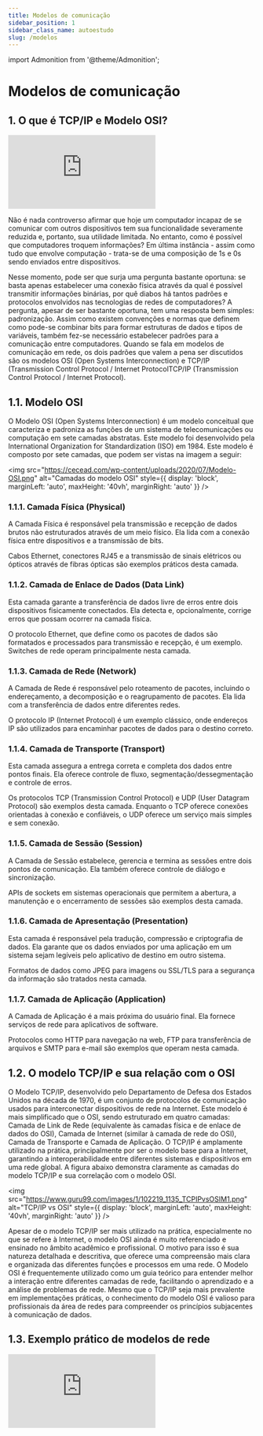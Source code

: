 ```yaml
---
title: Modelos de comunicação
sidebar_position: 1
sidebar_class_name: autoestudo
slug: /modelos
---
```


import Admonition from '@theme/Admonition';

# Modelos de comunicação

## 1. O que é TCP/IP e Modelo OSI?

<Admonition 
    type="info" 
    title="Autoestudo">

<div style={{ textAlign: 'center' }}>
    <iframe 
        style={{
            display: 'block',
            margin: 'auto',
            width: '100%',
            height: '50vh',
        }}
        src="https://www.youtube.com/embed/CRdL1PcherM" 
        frameborder="0" 
        allowFullScreen>
    </iframe>
</div>

</Admonition>

Não é nada controverso afirmar que hoje um computador incapaz de se comunicar
com outros dispositivos tem sua funcionalidade severamente reduzida e,
portanto, sua utilidade limitada. No entanto, como é possível que computadores
troquem informações? Em última instância - assim como tudo que envolve
computação - trata-se de uma composição de 1s e 0s sendo enviados entre
dispositivos. 

Nesse momento, pode ser que surja uma pergunta bastante oportuna: se basta
apenas estabelecer uma conexão física através da qual é possível transmitir
informações binárias, por quê diabos há tantos padrões e protocolos envolvidos
nas tecnologias de redes de computadores? A pergunta, apesar de ser bastante
oportuna, tem uma resposta bem simples: padronização. Assim como existem
convenções e normas que definem como pode-se combinar bits para formar
estruturas de dados e tipos de variáveis, também fez-se necessário estabelecer
padrões para a comunicação entre computadores. Quando se fala em modelos de
comunicação em rede, os dois padrões que valem a pena ser discutidos são os
modelos OSI (Open Systems Interconnection) e TCP/IP (Transmission Control
Protocol / Internet ProtocolTCP/IP (Transmission Control Protocol / Internet
Protocol).

## 1.1. Modelo OSI

O Modelo OSI (Open Systems Interconnection) é um modelo conceitual que
caracteriza e padroniza as funções de um sistema de telecomunicações ou
computação em sete camadas abstratas. Este modelo foi desenvolvido pela
International Organization for Standardization (ISO) em 1984. Este modelo é
composto por sete camadas, que podem ser vistas na imagem a seguir:

<img 
  src="https://cecead.com/wp-content/uploads/2020/07/Modelo-OSI.png"
  alt="Camadas do modelo OSI" 
  style={{ 
    display: 'block',
    marginLeft: 'auto',
    maxHeight: '40vh',
    marginRight: 'auto'
  }} 
/>

### 1.1.1. Camada Física (Physical)

A Camada Física é responsável pela transmissão e recepção de dados brutos não
estruturados através de um meio físico. Ela lida com a conexão física entre
dispositivos e a transmissão de bits.

Cabos Ethernet, conectores RJ45 e a transmissão de sinais elétricos ou ópticos
através de fibras ópticas são exemplos práticos desta camada.

### 1.1.2. Camada de Enlace de Dados (Data Link)

Esta camada garante a transferência de dados livre de erros entre dois
dispositivos fisicamente conectados. Ela detecta e, opcionalmente, corrige
erros que possam ocorrer na camada física.

O protocolo Ethernet, que define como os pacotes de dados são formatados e
processados para transmissão e recepção, é um exemplo. Switches de rede operam
principalmente nesta camada.

### 1.1.3. Camada de Rede (Network)

A Camada de Rede é responsável pelo roteamento de pacotes, incluindo o
endereçamento, a decomposição e o reagrupamento de pacotes. Ela lida com a
transferência de dados entre diferentes redes.

O protocolo IP (Internet Protocol) é um exemplo clássico, onde endereços IP são
utilizados para encaminhar pacotes de dados para o destino correto.

### 1.1.4. Camada de Transporte (Transport)

Esta camada assegura a entrega correta e completa dos dados entre pontos
finais. Ela oferece controle de fluxo, segmentação/dessegmentação e controle de
erros.

Os protocolos TCP (Transmission Control Protocol) e UDP (User Datagram
Protocol) são exemplos desta camada. Enquanto o TCP oferece conexões orientadas
à conexão e confiáveis, o UDP oferece um serviço mais simples e sem conexão.

### 1.1.5. Camada de Sessão (Session)

A Camada de Sessão estabelece, gerencia e termina as sessões entre dois pontos
de comunicação. Ela também oferece controle de diálogo e sincronização.

APIs de sockets em sistemas operacionais que permitem a abertura, a manutenção
e o encerramento de sessões são exemplos desta camada. 

### 1.1.6. Camada de Apresentação (Presentation)
Esta camada é responsável pela tradução, compressão e criptografia de dados.
Ela garante que os dados enviados por uma aplicação em um sistema sejam
legíveis pelo aplicativo de destino em outro sistema.

Formatos de dados como JPEG para imagens ou SSL/TLS para a segurança da
informação são tratados nesta camada.

### 1.1.7. Camada de Aplicação (Application)
A Camada de Aplicação é a mais próxima do usuário final. Ela fornece serviços
de rede para aplicativos de software.

Protocolos como HTTP para navegação na web, FTP para transferência de arquivos
e SMTP para e-mail são exemplos que operam nesta camada.

## 1.2. O modelo TCP/IP e sua relação com o OSI

O Modelo TCP/IP, desenvolvido pelo Departamento de Defesa dos Estados Unidos na
década de 1970, é um conjunto de protocolos de comunicação usados para
interconectar dispositivos de rede na Internet. Este modelo é mais simplificado
que o OSI, sendo estruturado em quatro camadas: Camada de Link de Rede
(equivalente às camadas física e de enlace de dados do OSI), Camada de Internet
(similar à camada de rede do OSI), Camada de Transporte e Camada de Aplicação.
O TCP/IP é amplamente utilizado na prática, principalmente por ser o modelo
base para a Internet, garantindo a interoperabilidade entre diferentes sistemas
e dispositivos em uma rede global. A figura abaixo demonstra claramente as
camadas do modelo TCP/IP e sua correlação com o modelo OSI.

<img 
  src="https://www.guru99.com/images/1/102219_1135_TCPIPvsOSIM1.png"
  alt="TCP/IP vs OSI" 
  style={{ 
    display: 'block',
    marginLeft: 'auto',
    maxHeight: '40vh',
    marginRight: 'auto'
  }} 
/>

Apesar de o modelo TCP/IP ser mais utilizado na prática, especialmente no que
se refere à Internet, o modelo OSI ainda é muito referenciado e ensinado no
âmbito acadêmico e profissional. O motivo para isso é sua natureza detalhada e
descritiva, que oferece uma compreensão mais clara e organizada das diferentes
funções e processos em uma rede. O Modelo OSI é frequentemente utilizado como
um guia teórico para entender melhor a interação entre diferentes camadas de
rede, facilitando o aprendizado e a análise de problemas de rede. Mesmo que o
TCP/IP seja mais prevalente em implementações práticas, o conhecimento do
modelo OSI é valioso para profissionais da área de redes para compreender os
princípios subjacentes à comunicação de dados.

## 1.3. Exemplo prático de modelos de rede

<Admonition 
    type="info" 
    title="Autoestudo">

<div style={{ textAlign: 'center' }}>
    <iframe 
        style={{
            display: 'block',
            margin: 'auto',
            width: '100%',
            height: '50vh',
        }}
        src="https://www.youtube.com/embed/3kfO61Mensg" 
        frameborder="0" 
        allowFullScreen>
    </iframe>
</div>

</Admonition>
